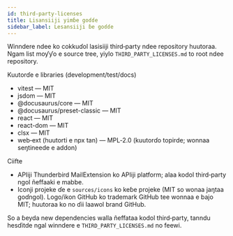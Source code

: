 ```yaml
---
id: third-party-licenses
title: Lisansiiji yimɓe goɗɗe
sidebar_label: Lesansiiji ɓe goɗɗe
---
```


Winndere ndee ko cokkuɗol lasisiiji third‑party ndee repository huutoraa. Ngam list moƴƴo e source tree, yiylo `THIRD_PARTY_LICENSES.md` to root ndee repository.

Kuutorɗe e libraries (development/test/docs)

- vitest — MIT
- jsdom — MIT
- @docusaurus/core — MIT
- @docusaurus/preset-classic — MIT
- react — MIT
- react-dom — MIT
- clsx — MIT
- web‑ext (huutorti e npx tan) — MPL‑2.0 (kuutorɗo topirde; wonnaa seŋtineede e addon)

Ciifte

- APIiji Thunderbird MailExtension ko APIiji platform; alaa kodol third‑party ngol ñeffaaki e mabbe.
- Iconji projeke ɗe e `sources/icons` ko keɓe projeke (MIT so wonaa jaŋtaa goɗngol). Logo/ikon GitHub ko trademark GitHub tee wonnaa e bajo MIT; huutoraa ko no ɗii laawol brand GitHub.

So a ɓeyda new dependencies walla ñeffataa kodol third‑party, tanndu hesɗitde ngal winndere e `THIRD_PARTY_LICENSES.md` no feewi.
